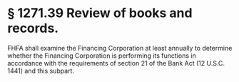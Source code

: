 # § 1271.39   Review of books and records.

FHFA shall examine the Financing Corporation at least annually to determine whether the Financing Corporation is performing its functions in accordance with the requirements of section 21 of the Bank Act (12 U.S.C. 1441) and this subpart.




